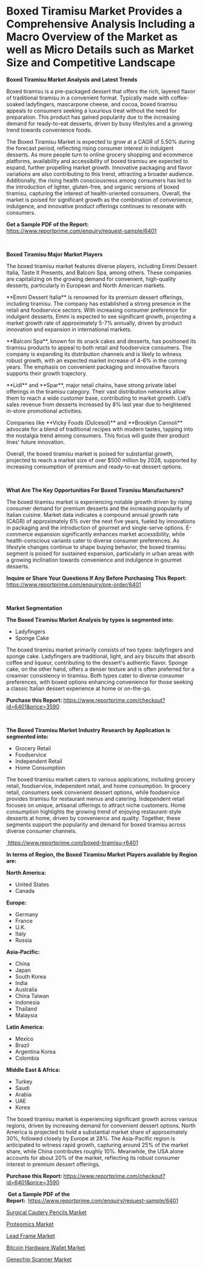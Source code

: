 <p><h1>Boxed Tiramisu Market Provides a Comprehensive Analysis Including a Macro Overview of the Market as well as Micro Details such as Market Size and Competitive Landscape</h1></p><p><strong>Boxed Tiramisu Market Analysis and Latest Trends</strong></p>
<p><p>Boxed tiramisu is a pre-packaged dessert that offers the rich, layered flavor of traditional tiramisu in a convenient format. Typically made with coffee-soaked ladyfingers, mascarpone cheese, and cocoa, boxed tiramisu appeals to consumers seeking a luxurious treat without the need for preparation. This product has gained popularity due to the increasing demand for ready-to-eat desserts, driven by busy lifestyles and a growing trend towards convenience foods.</p><p>The Boxed Tiramisu Market is expected to grow at a CAGR of 5.50% during the forecast period, reflecting rising consumer interest in indulgent desserts. As more people turn to online grocery shopping and ecommerce platforms, availability and accessibility of boxed tiramisu are expected to expand, further propelling market growth. Innovative packaging and flavor variations are also contributing to this trend, attracting a broader audience. Additionally, the rising health consciousness among consumers has led to the introduction of lighter, gluten-free, and organic versions of boxed tiramisu, capturing the interest of health-oriented consumers. Overall, the market is poised for significant growth as the combination of convenience, indulgence, and innovative product offerings continues to resonate with consumers.</p></p>
<p><strong>Get a Sample PDF of the Report:&nbsp;</strong> <a href="https://www.reportprime.com/enquiry/request-sample/6401">https://www.reportprime.com/enquiry/request-sample/6401</a></p>
<p>&nbsp;</p>
<p><strong>Boxed Tiramisu Major Market Players</strong></p>
<p><p>The boxed tiramisu market features diverse players, including Emmi Dessert Italia, Taste It Presents, and Balconi Spa, among others. These companies are capitalizing on the growing demand for convenient, high-quality desserts, particularly in European and North American markets.</p><p>**Emmi Dessert Italia** is renowned for its premium dessert offerings, including tiramisu. The company has established a strong presence in the retail and foodservice sectors. With increasing consumer preference for indulgent desserts, Emmi is expected to see significant growth, projecting a market growth rate of approximately 5-7% annually, driven by product innovation and expansion in international markets.</p><p>**Balconi Spa**, known for its snack cakes and desserts, has positioned its tiramisu products to appeal to both retail and foodservice consumers. The company is expanding its distribution channels and is likely to witness robust growth, with an expected market increase of 4-6% in the coming years. The emphasis on convenient packaging and innovative flavors supports their growth trajectory.</p><p>**Lidl** and **Spar**, major retail chains, have strong private label offerings in the tiramisu category. Their vast distribution networks allow them to reach a wide customer base, contributing to market growth. Lidl’s sales revenue from desserts increased by 8% last year due to heightened in-store promotional activities.</p><p>Companies like **Vicky Foods (Dulcesol)** and **Brooklyn Cannoli** advocate for a blend of traditional recipes with modern tastes, tapping into the nostalgia trend among consumers. This focus will guide their product lines' future innovation.</p><p>Overall, the boxed tiramisu market is poised for substantial growth, projected to reach a market size of over $500 million by 2028, supported by increasing consumption of premium and ready-to-eat dessert options.</p></p>
<p>&nbsp;</p>
<p><strong>What Are The Key Opportunities For Boxed Tiramisu Manufacturers?</strong></p>
<p><p>The boxed tiramisu market is experiencing notable growth driven by rising consumer demand for premium desserts and the increasing popularity of Italian cuisine. Market data indicates a compound annual growth rate (CAGR) of approximately 6% over the next five years, fueled by innovations in packaging and the introduction of gourmet and single-serve options. E-commerce expansion significantly enhances market accessibility, while health-conscious variants cater to diverse consumer preferences. As lifestyle changes continue to shape buying behavior, the boxed tiramisu segment is poised for sustained expansion, particularly in urban areas with a growing inclination towards convenience and indulgence in gourmet desserts.</p></p>
<p><strong>Inquire or Share Your Questions If Any Before Purchasing This Report:</strong> <a href="https://www.reportprime.com/enquiry/pre-order/6401">https://www.reportprime.com/enquiry/pre-order/6401</a></p>
<p>&nbsp;</p>
<p><strong>Market Segmentation</strong></p>
<p><strong>The Boxed Tiramisu Market Analysis by types is segmented into:</strong></p>
<p><ul><li>Ladyfingers</li><li>Sponge Cake</li></ul></p>
<p><p>The boxed tiramisu market primarily consists of two types: ladyfingers and sponge cake. Ladyfingers are traditional, light, and airy biscuits that absorb coffee and liqueur, contributing to the dessert's authentic flavor. Sponge cake, on the other hand, offers a denser texture and is often preferred for a creamier consistency in tiramisu. Both types cater to diverse consumer preferences, with boxed options enhancing convenience for those seeking a classic Italian dessert experience at home or on-the-go.</p></p>
<p><strong>Purchase this Report:&nbsp;</strong><a href="https://www.reportprime.com/checkout?id=6401&price=3590">https://www.reportprime.com/checkout?id=6401&price=3590</a></p>
<p>&nbsp;</p>
<p><strong>The Boxed Tiramisu Market Industry Research by Application is segmented into:</strong></p>
<p><ul><li>Grocery Retail</li><li>Foodservice</li><li>Independent Retail</li><li>Home Consumption</li></ul></p>
<p><p>The boxed tiramisu market caters to various applications, including grocery retail, foodservice, independent retail, and home consumption. In grocery retail, consumers seek convenient dessert options, while foodservice provides tiramisu for restaurant menus and catering. Independent retail focuses on unique, artisanal offerings to attract niche customers. Home consumption highlights the growing trend of enjoying restaurant-style desserts at home, driven by convenience and quality. Together, these segments support the popularity and demand for boxed tiramisu across diverse consumer channels.</p></p>
<p><a href="https://www.reportprime.com/boxed-tiramisu-r6401">&nbsp;https://www.reportprime.com/boxed-tiramisu-r6401</a></p>
<p><strong>In terms of Region, the Boxed Tiramisu Market Players available by Region are:</strong></p>
<p>
    <p> <strong> North America: </strong>
        <ul>
            <li>United States</li>
            <li>Canada</li>
        </ul>
        </p> 
    <p> <strong> Europe: </strong>
        <ul>
            <li>Germany</li>
            <li>France</li>
            <li>U.K.</li>
            <li>Italy</li>
            <li>Russia</li>
        </ul>
        </p> 
    <p> <strong> Asia-Pacific: </strong>
        <ul>
            <li>China</li>
            <li>Japan</li>
            <li>South Korea</li>
            <li>India</li>
            <li>Australia</li>
            <li>China Taiwan</li>
            <li>Indonesia</li>
            <li>Thailand</li>
            <li>Malaysia</li>
        </ul>
        </p> 
    <p> <strong> Latin America: </strong>
        <ul>
            <li>Mexico</li>
            <li>Brazil</li>
            <li>Argentina Korea</li>
            <li>Colombia</li>
        </ul>
        </p> 
    <p> <strong> Middle East & Africa: </strong>
        <ul>
            <li>Turkey</li>
            <li>Saudi</li>
            <li>Arabia</li>
            <li>UAE</li>
            <li>Korea</li>
        </ul>
    </p>
    </p>
<p><p>The boxed tiramisu market is experiencing significant growth across various regions, driven by increasing demand for convenient dessert options. North America is projected to hold a substantial market share of approximately 30%, followed closely by Europe at 28%. The Asia-Pacific region is anticipated to witness rapid growth, capturing around 25% of the market share, while China contributes roughly 10%. Meanwhile, the USA alone accounts for about 20% of the market, reflecting its robust consumer interest in premium dessert offerings.</p></p>
<p><strong>Purchase this Report: </strong><a href="https://www.reportprime.com/checkout?id=6401&price=3590">https://www.reportprime.com/checkout?id=6401&price=3590</a></p>
<p>&nbsp;<strong>Get a Sample PDF of the Report:&nbsp;&nbsp;</strong><a href="https://www.reportprime.com/enquiry/request-sample/6401">https://www.reportprime.com/enquiry/request-sample/6401</a></p>
<p><strong></strong></p>
<p><p><a href="https://issuu.com/reportprime-2/docs/surgical-cautery-pencils-market-siz_2bce80cac815b1">Surgical Cautery Pencils Market</a></p><p><a href="https://medium.com/@tiannaorton6767/proteomics-market-insights-product-type-application-trends-and-regional-analysis-from-2024-to-ddcb005d3260">Proteomics Market</a></p><p><a href="https://www.linkedin.com/pulse/lead-frame-market-global-insights-regional-analysis-2024-2031-dw39c?trackingId=VId2loUnTz2%2BjivdVVOseA%3D%3D">Lead Frame Market</a></p><p><a href="https://issuu.com/reportprime-2/docs/bitcoin-hardware-wallet-market-size_4085d4eef77fff">Bitcoin Hardware Wallet Market</a></p><p><a href="https://medium.com/@graceturner587/what-is-driving-the-global-genechip-scanner-market-a4925c6158d9">Genechip Scanner Market</a></p></p>